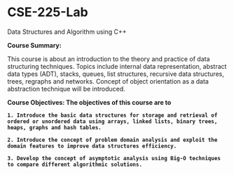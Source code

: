 # CSE-225-Lab
Data Structures and Algorithm using C++

<b>Course Summary:</b> 

This course is about an introduction to the theory and practice of data structuring techniques. Topics include internal data representation, abstract data types (ADT), stacks, queues, list structures, recursive data structures, trees, regraphs and networks. Concept of object orientation as a data abstraction technique will be introduced.

<b>Course Objectives:<b> The objectives of this course are to

    1. Introduce the basic data structures for storage and retrieval of ordered or unordered data using arrays, linked lists, binary trees, heaps, graphs and hash tables.

    2. Introduce the concept of problem domain analysis and exploit the domain features to improve data structures efficiency.

    3. Develop the concept of asymptotic analysis using Big-O techniques to compare different algorithmic solutions.

